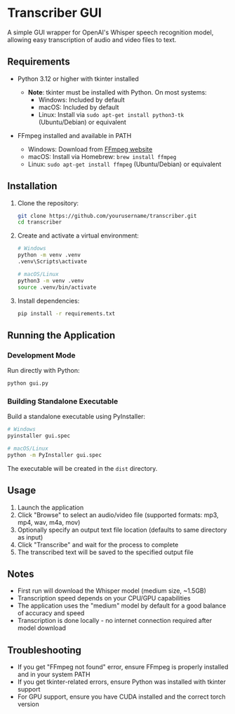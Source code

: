 # Transcriber GUI

A simple GUI wrapper for OpenAI's Whisper speech recognition model, allowing easy transcription of audio and video files to text.

## Requirements

- Python 3.12 or higher with tkinter installed
  - **Note**: tkinter must be installed with Python. On most systems:
    - Windows: Included by default
    - macOS: Included by default
    - Linux: Install via `sudo apt-get install python3-tk` (Ubuntu/Debian) or equivalent

- FFmpeg installed and available in PATH
  - Windows: Download from [FFmpeg website](https://ffmpeg.org/download.html)
  - macOS: Install via Homebrew: `brew install ffmpeg`
  - Linux: `sudo apt-get install ffmpeg` (Ubuntu/Debian) or equivalent

## Installation

1. Clone the repository:
   ```bash
   git clone https://github.com/yourusername/transcriber.git
   cd transcriber
   ```

2. Create and activate a virtual environment:
   ```bash
   # Windows
   python -m venv .venv
   .venv\Scripts\activate

   # macOS/Linux
   python3 -m venv .venv
   source .venv/bin/activate
   ```

3. Install dependencies:
   ```bash
   pip install -r requirements.txt
   ```

## Running the Application

### Development Mode
Run directly with Python:
```bash
python gui.py
```

### Building Standalone Executable
Build a standalone executable using PyInstaller:
```bash
# Windows
pyinstaller gui.spec

# macOS/Linux
python -m PyInstaller gui.spec
```

The executable will be created in the `dist` directory.

## Usage

1. Launch the application
2. Click "Browse" to select an audio/video file (supported formats: mp3, mp4, wav, m4a, mov)
3. Optionally specify an output text file location (defaults to same directory as input)
4. Click "Transcribe" and wait for the process to complete
5. The transcribed text will be saved to the specified output file

## Notes

- First run will download the Whisper model (medium size, ~1.5GB)
- Transcription speed depends on your CPU/GPU capabilities
- The application uses the "medium" model by default for a good balance of accuracy and speed
- Transcription is done locally - no internet connection required after model download

## Troubleshooting

- If you get "FFmpeg not found" error, ensure FFmpeg is properly installed and in your system PATH
- If you get tkinter-related errors, ensure Python was installed with tkinter support
- For GPU support, ensure you have CUDA installed and the correct torch version
